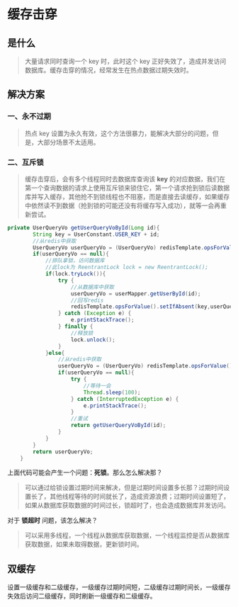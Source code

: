 # 缓存击穿

## 是什么

> 大量请求同时查询一个 key 时，此时这个 key 正好失效了，造成并发访问数据库。缓存击穿的情况，经常发生在热点数据过期失效时。

## 解决方案

### 一、永不过期

> 热点 key 设置为永久有效，这个方法很暴力，能解决大部分的问题，但是，大部分场景不太适用。

### 二、互斥锁

> 缓存击穿后，会有多个线程同时去数据库查询该 **key** 的对应数据，我们在第一个查询数据的请求上使用互斥锁来锁住它，第一个请求抢到锁后读数据库并写入缓存，其他抢不到锁线程也不阻塞，而是直接去读缓存，如果缓存中依然读不到数据（抢到锁的可能还没有将缓存写入成功），就等一会再重新尝试。

```java
private UserQueryVo getUserQueryVoById(Long id){
        String key = UserConstant.USER_KEY + id;
        //从redis中获取
        UserQueryVo userQueryVo = (UserQueryVo) redisTemplate.opsForValue().get(key);
        if(userQueryVo == null){
            //排队拿锁，访问数据库
            //此lock为 ReentrantLock lock = new ReentrantLock();
            if(lock.tryLock()){
                try {
                    //从数据库中获取
                    userQueryVo = userMapper.getUserById(id);
                    //回写redis
                    redisTemplate.opsForValue().setIfAbsent(key,userQueryVo,7L, TimeUnit.DAYS);
                } catch (Exception e) {
                    e.printStackTrace();
                } finally {
                    //释放锁
                    lock.unlock();
                }
            }else{
                //从redis中获取
                userQueryVo = (UserQueryVo) redisTemplate.opsForValue().get(key);
                if(userQueryVo == null){
                    try {
                        //等待一会
                        Thread.sleep(100);
                    } catch (InterruptedException e) {
                        e.printStackTrace();
                    }
                    //重试
                    return getUserQueryVoById(id);
                }
            }
        }
        return userQueryVo;
    }
```

上面代码可能会产生一个问题：**死锁**。那么怎么解决那？

> 可以通过给锁设置过期时间来解决，但是过期时间设置多长那？过期时间设置长了，其他线程等待的时间就长了，造成资源浪费；过期时间设置短了，如果从数据库获取数据的时间过长，锁超时了，也会造成数据库并发访问。

对于 **锁超时** 问题，该怎么解决？

> 可以采用多线程，一个线程从数据库获取数据，一个线程监控是否从数据库获取数据，如果未取得数据，更新锁时间。

## 双缓存

设置一级缓存和二级缓存，一级缓存过期时间短，二级缓存过期时间长，一级缓存失效后访问二级缓存，同时刷新一级缓存和二级缓存。

‍
